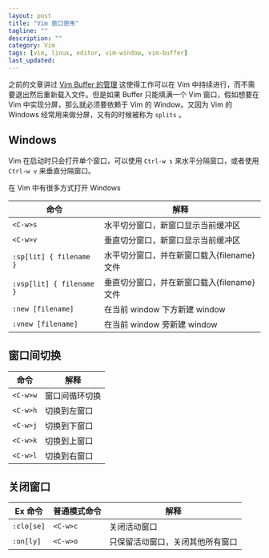 ```yaml
---
layout: post
title: "Vim 窗口使用"
tagline: ""
description: ""
category: Vim
tags: [vim, linux, editor, vim-window, vim-buffer]
last_updated:
---
```


之前的文章讲过 [Vim Buffer 的管理](/post/2014/05/vim-buffer-management.html) 这使得工作可以在 Vim 中持续进行，而不需要退出然后重新载入文件。但是如果 Buffer 只能填满一个 Vim 窗口，假如想要在 Vim 中实现分屏，那么就必须要依赖于 Vim 的 Window。又因为 Vim 的 Windows 经常用来做分屏，又有的时候被称为 `splits` 。

## Windows
Vim 在启动时只会打开单个窗口，可以使用 `Ctrl-w s` 来水平分隔窗口，或者使用 `Ctrl-w v` 来垂直分隔窗口。

在 Vim 中有很多方式打开 Windows

命令 			| 解释
----------------|-------------
`<C-w>s` | 水平切分窗口，新窗口显示当前缓冲区
`<C-w>v` | 垂直切分窗口，新窗口显示当前缓冲区
`:sp[lit] { filename }` | 水平切分窗口，并在新窗口载入{filename} 文件
`:vsp[lit] { filename }` | 垂直切分窗口，并在新窗口载入{filename} 文件
`:new [filename]` | 在当前 window 下方新建 window
`:vnew [filename]` | 在当前 window 旁新建 window

## 窗口间切换


命令 			| 解释
----------------|-------------
`<C-w>w`  		| 窗口间循环切换
`<C-w>h`  		| 切换到左窗口
`<C-w>j`  		| 切换到下窗口
`<C-w>k`  		| 切换到上窗口
`<C-w>l`  		| 切换到右窗口

## 关闭窗口

Ex 命令 	| 普通模式命令		| 解释
------------|-------------------|-------------
`:clo[se]` 	| `<C-w>c` 			| 关闭活动窗口
`:on[ly]` 	| `<C-w>o` 			| 只保留活动窗口，关闭其他所有窗口
